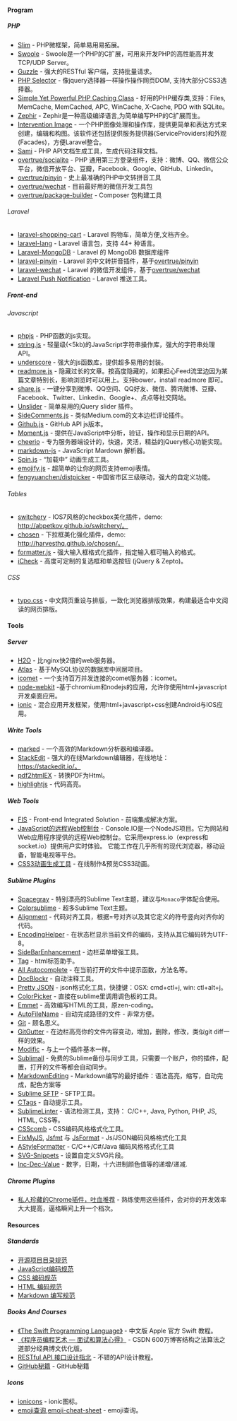 
#### Program

##### PHP
- [Slim](https://github.com/codeguy/Slim) - PHP微框架，简单易用易拓展。
- [Swoole](https://github.com/swoole/swoole-src) - Swoole是一个PHP的C扩展，可用来开发PHP的高性能高并发TCP/UDP Server。
- [Guzzle](https://github.com/guzzle/guzzle) - 强大的RESTful 客户端，支持批量请求。
- [PHP Selector](https://github.com/visionmedia/php-selector) - 像jquery选择器一样操作操作网页DOM, 支持大部分CSS3选择器。
- [Simple Yet Powerful PHP Caching Class](https://github.com/khoaofgod/phpfastcache) - 好用的PHP缓存类,支持：Files, MemCache, MemCached, APC, WinCache, X-Cache, PDO with SQLite。
- [Zephir](https://github.com/phalcon/zephir) - Zephir是一种高级编译语言,为简单编写PHP的C扩展而生。
- [Intervention Image](https://github.com/Intervention/image) - 一个PHP图像处理和操作库，提供更简单和表达方式来创建，编辑和构图。该软件还包括提供服务提供器(ServiceProviders)和外观(Facades)，方便Laravel整合。
- [Sami](https://github.com/fabpot/Sami) - PHP API文档生成工具，生成代码注释文档。
- [overtrue/socialite](https://github.com/overtrue/socialite) - PHP 通用第三方登录组件，支持：微博、QQ、微信公众平台，微信开放平台、豆瓣，Facebook、Google、GitHub、Linkedin。
- [overtrue/pinyin](https://github.com/overtrue/pinyin) - 史上最准确的PHP中文转拼音工具
- [overtrue/wechat](https://github.com/overtrue/wechat) - 目前最好用的微信开发工具包
- [overtrue/package-builder](https://github.com/overtrue/package-builder) - Composer 包构建工具

###### Laravel
- [laravel-shopping-cart](https://github.com/overtrue/laravel-shopping-cart) - Laravel 购物车，简单方便,文档齐全。
- [laravel-lang](https://github.com/overtrue/laravel-lang) - Laravel 语言包，支持 44+ 种语言。
- [Laravel-MongoDB](https://github.com/jenssegers/Laravel-MongoDB) - Laravel 的 MongoDB 数据库组件
- [laravel-pinyin](https://github.com/overtrue/laravel-pinyin) - Laravel 的中文转拼音插件，基于[overtrue/pinyin](https://github.com/overtrue/pinyin)
- [laravel-wechat](https://github.com/overtrue/laravel-wechat) - Laravel 的微信开发组件，基于[overtrue/wechat](https://github.com/overtrue/wechat)
- [Laravel Push Notification](https://github.com/davibennun/laravel-push-notification) - Laravel 推送工具。


##### Front-end
###### Javascript
- [phpjs](http://phpjs.org/) - PHP函数的js实现。
- [string.js](https://github.com/jprichardson/string.js) - 轻量级(<5kb)的JavaScript字符串操作库，强大的字符串处理API。
- [underscore](https://github.com/jashkenas/underscore) - 强大的js函数库，提供超多易用的封装。
- [readmore.js](http://jedfoster.com/Readmore.js) -  隐藏过长的文章。按高度隐藏的，如果担心Feed流里边因为某篇文章特别长，影响浏览时可以用上。支持bower，install readmore 即可。
- [share.js](https://github.com/overtrue/share.js) -  一键分享到微博、QQ空间、QQ好友、微信、腾讯微博、豆瓣、Facebook、Twitter、Linkedin、Google+、点点等社交网站。
- [Unslider](https://github.com/idiot/unslider) - 简单易用的jQuery slider 插件。
- [SideComments.js](http://aroc.github.io/side-comments-demo/) - 类似Medium.com的文本边栏评论插件。
- [Github.js](https://github.com/michael/github) - GitHub API js版本。
- [Moment.js](https://github.com/moment/moment) - 提供在JavaScript中分析，验证，操作和显示日期的API。
- [cheerio](https://github.com/cheeriojs/cheerio) - 专为服务器端设计的，快速，灵活，精益的jQuery核心功能实现。
- [markdown-js](https://github.com/evilstreak/markdown-js) - JavaScript Mardown 解析器。
- [Spin.js](https://github.com/fgnass/spin.js) - “加载中” 动画生成工具。
- [emojify.js](https://github.com/hassankhan/emojify.js) - 超简单的让你的网页支持emoji表情。
- [fengyuanchen/distpicker](https://github.com/fengyuanchen/distpicker) - 中国省市区三级联动，强大的自定义功能。

###### Tables
- [switchery](https://github.com/abpetkov/switchery) - IOS7风格的checkbox美化插件，demo: http://abpetkov.github.io/switchery/。
- [chosen](https://github.com/harvesthq/chosen) - 下拉框美化强化插件，demo: http://harvesthq.github.io/chosen/。
- [formatter.js](https://github.com/firstopinion/formatter.js) - 强大输入框格式化插件，指定输入框可输入的格式。
- [iCheck](https://github.com/fronteed/iCheck) - 高度可定制的复选框和单选按钮 (jQuery & Zepto)。

###### CSS
- [typo.css](https://github.com/sofish/typo.css) - 中文网页重设与排版，一致化浏览器排版效果，构建最适合中文阅读的网页排版。



#### Tools
##### Server
- [H2O](https://github.com/kazuho/h2o) - 比nginx快2倍的web服务器。
- [Atlas](https://github.com/Qihoo360/Atlas) - 基于MySQL协议的数据库中间层项目。
- [icomet](https://github.com/ideawu/icomet) - 一个支持百万并发连接的comet服务器：icomet。
- [node-webkit](https://github.com/rogerwang/node-webkit) -基于chromium和nodejs的应用，允许你使用html+javascript开发桌面应用。
- [ionic](http://ionicframework.com/) - 混合应用开发框架，使用html+javascript+css创建Android与IOS应用。


##### Write Tools
- [marked](https://github.com/chjj/marked) - 一个高效的Markdown分析器和编译器。
- [StackEdit](https://github.com/benweet/stackedit) - 强大的在线Markdown编辑器，在线地址：https://stackedit.io/。
- [pdf2htmlEX](https://github.com/coolwanglu/pdf2htmlEX) - 转换PDF为Html。
- [highlightjs](https://highlightjs.org/) - 代码高亮。

##### Web Tools
- [FIS](https://github.com/fex-team/fis) - Front-end Integrated Solution - 前端集成解决方案。
- [JavaScript的远程Web控制台](https://github.com/nkashyap/console.io) - Console.IO是一个NodeJS项目。它为网站和Web应用程序提供的远程Web控制台。它采用express.io（express和socket.io）提供用户实时体验。  它能工作在几乎所有的现代浏览器，移动设备，智能电视等平台。
- [CSS3动画生成工具](http://ecd.tencent.com/css3/tools.html) - 在线制作&预览CSS3动画。

##### Sublime Plugins
- [Spacegray](https://github.com/kkga/spacegray) - 特别漂亮的Sublime Text主题，建议与`Monaco`字体配合使用。
- [Colorsublime](http://colorsublime.com/) - 超多Sublime Text主题。
- [Alignment](http://wbond.net/sublime_packages/alignment) - 代码对齐工具，根据=号对齐以及其它定义的符号竖向对齐你的代码。
- [EncodingHelper](https://github.com/SublimeText/EncodingHelper) - 在状态栏显示当前文件的编码，支持从其它编码转为UTF-8。
- [SideBarEnhancement](https://github.com/titoBouzout/SideBarEnhancements) - 边栏菜单增强工具。
- [Tag](https://github.com/sublimetext/tag) - html标签助手。
- [All Autocomplete](https://github.com/alienhard/SublimeAllAutocomplete) - 在当前打开的文件中提示函数，方法名等。
- [DocBlockr](https://github.com/spadgos/sublime-jsdocs) - 自动注释工具。
- [Pretty JSON](https://github.com/dzhibas/SublimePrettyJson) - json格式化工具，快捷键：OSX: cmd+ctl+j, win: ctl+alt+j。
- [ColorPicker](http://weslly.github.io/ColorPicker/) - 直接在sublime里调用调色板的工具。
- [Emmet](http://ipestov.com/the-best-plugins-for-sublime-text/) - 高效编写HTML的工具，原zen-coding。
- [AutoFileName](https://github.com/BoundInCode/AutoFileName) - 自动完成路径的文件 - 非常方便。
- [Git](https://github.com/kemayo/sublime-text-git) - 顾名思义。
- [GitGutter](https://github.com/jisaacks/GitGutter) - 在边栏高亮你的文件内容变动，增加，删除，修改，类似git diff一样的效果。
- [Modific](https://github.com/gornostal/Modific) - 与上一个插件基本一样。
- [Sublimall](https://sublimall.org/) - 免费的Sublime备份与同步工具，只需要一个账户，你的插件，配置，打开的文件等都会自动同步。
- [MarkdownEditing](https://github.com/ttscoff/MarkdownEditing) - Markdown编写的最好插件：语法高亮，缩写，自动完成，配色方案等
- [Sublime SFTP](http://wbond.net/sublime_packages/sftp) - SFTP工具。
- [CTags](https://github.com/SublimeText/CTags) - 自动提示工具。
- [SublimeLinter](http://github.com/SublimeLinter/SublimeLinter) - 语法检测工具，支持： C/C++, Java, Python, PHP, JS, HTML, CSS等。
- [CSScomb](https://github.com/csscomb/sublime-csscomb) - CSS编码风格格式化工具。
- [FixMyJS](https://github.com/jshint/fixmyjs), [Jsfmt](https://github.com/paulirish/sublime-jsfmt) 与 [JsFormat](https://github.com/jdc0589/JsFormat) - Js/JSON编码风格格式化工具
- [AStyleFormatter](https://github.com/timonwong/SublimeAStyleFormatter) - C/C++/C#/Java 编码风格格式化工具
- [SVG-Snippets](https://github.com/jorgeatgu/SVG-Snippets) - 设置自定义SVG片段。
- [Inc-Dec-Value](https://github.com/rmaksim/Sublime-Text-2-Inc-Dec-Value) - 数字，日期，十六进制颜色值等的递增/递减.

##### Chrome Plugins
- [私人珍藏的Chrome插件，吐血推荐](http://stormzhang.com/devtools/2016/01/15/google-chrome-extension/) - 熟练使用这些插件，会对你的开发效率大大提高，逼格瞬间上升一个档次。

#### Resources
##### Standards
- [开源项目目录规范](https://github.com/fex-team/styleguide/blob/master/project.md)
- [JavaScript编码规范](https://github.com/fex-team/styleguide/blob/master/javascript.md)
- [CSS 编码规范](https://github.com/fex-team/styleguide/blob/master/css.md)
- [HTML 编码规范](https://github.com/fex-team/styleguide/blob/master/html.md)
- [Markdown 编写规范](https://github.com/fex-team/styleguide/blob/master/markdown.md)

##### Books And Courses
- [《The Swift Programming Language》](https://github.com/numbbbbb/the-swift-programming-language-in-chinese) - 中文版 Apple 官方 Swift 教程。
- [《程序员编程艺术 — 面试和算法心得》](https://github.com/julycoding/The-Art-Of-Programming-By-July) - CSDN 600万博客结构之法算法之道部分经典博文优化版。
- [RESTful API 接口设计指北](https://github.com/bolasblack/api-guide) - 不错的API设计教程。
- [GitHub秘籍](https://github.com/tiimgreen/github-cheat-sheet/blob/master/README.zh-cn.md) - GitHub秘籍


##### Icons
- [ionicons](https://github.com/driftyco/ionicons) - ionic图标。
- [emoji查询](http://emoji.muan.co/),[emoji-cheat-sheet](http://www.emoji-cheat-sheet.com/) - emoji查询。


